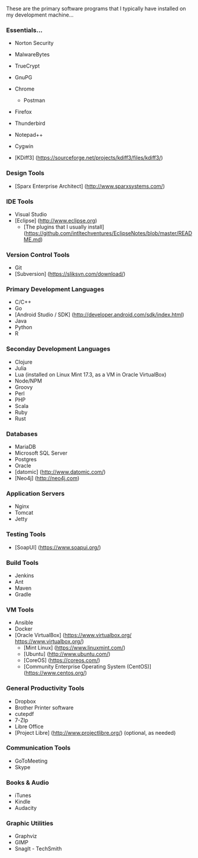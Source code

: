 These are the primary software programs that I typically have installed on my development machine...

### Essentials...
* Norton Security  
* MalwareBytes  
* TrueCrypt  
* GnuPG  

* Chrome
	* Postman  
* Firefox
* Thunderbird
* Notepad++   

* Cygwin  
* [KDiff3] (https://sourceforge.net/projects/kdiff3/files/kdiff3/)

### Design Tools
* [Sparx Enterprise Architect] (http://www.sparxsystems.com/)


### IDE Tools
* Visual Studio
* [Eclipse] (http://www.eclipse.org)
	* [The plugins that I usually install] (https://github.com/intltechventures/EclipseNotes/blob/master/README.md)

### Version Control Tools
* Git  
* [Subversion] (https://sliksvn.com/download/)  

	
### Primary Development Languages
* C/C++
* Go 
* [Android Studio / SDK] (http://developer.android.com/sdk/index.html)
* Java 
* Python
* R

### Seconday Development Languages
* Clojure
* Julia
* Lua (installed on Linux Mint 17.3, as a VM in Oracle VirtualBox)
* Node/NPM
* Groovy
* Perl
* PHP 
* Scala
* Ruby
* Rust 

### Databases
* MariaDB  
* Microsoft SQL Server  
* Postgres  
* Oracle  
* [datomic] (http://www.datomic.com/)
* [Neo4j] (http://neo4j.com)

### Application Servers
* Nginx
* Tomcat
* Jetty

### Testing Tools
* [SoapUI] (https://www.soapui.org/)

### Build Tools
* Jenkins
* Ant
* Maven
* Gradle

### VM Tools
* Ansible
* Docker
* [Oracle VirtualBox] (https://www.virtualbox.org/ https://www.virtualbox.org/)
	* [Mint Linux] (https://www.linuxmint.com/)
	* [Ubuntu] (http://www.ubuntu.com/)
	* [CoreOS] (https://coreos.com/)
	* [Community Enterprise Operating System (CentOS)] (https://www.centos.org/)
	
	
### General Productivity Tools
* Dropbox
* Brother Printer software 
* cutepdf 
* 7-ZIp  
* Libre Office
* [Project Libre] (http://www.projectlibre.org/) (optional, as needed)

### Communication Tools
* GoToMeeting
* Skype 

### Books & Audio
* iTunes
* Kindle
* Audacity
	
### Graphic Utilities
* Graphviz
* GIMP
* SnagIt - TechSmith
